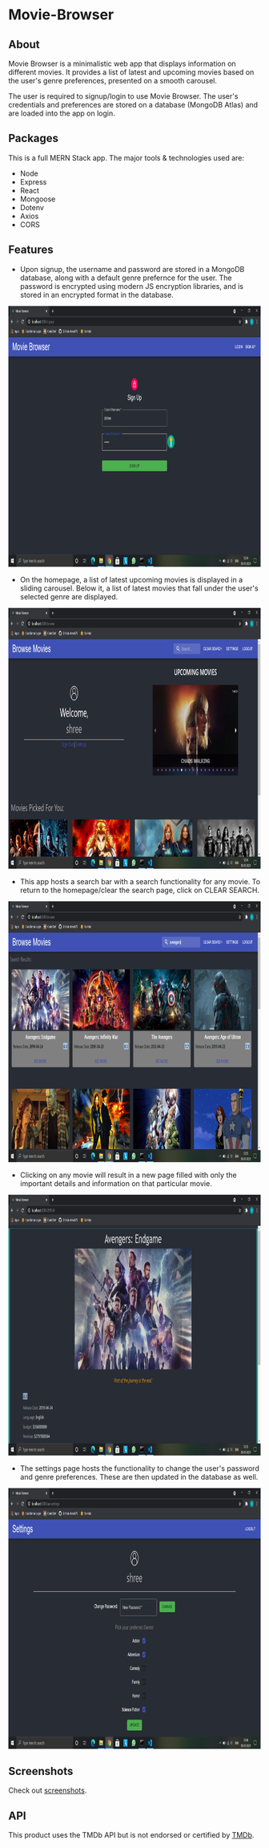 # Movie-Browser

## About
Movie Browser is a minimalistic web app that displays information on different movies. It provides a list of latest and upcoming movies based on the user's genre preferences, presented on a smooth carousel.

The user is required to signup/login to use Movie Browser. The user's credentials and preferences are stored on a database (MongoDB Atlas) and are loaded into the app on login.

## Packages
This is a full MERN Stack app. The major tools & technologies used are:
* Node
* Express
* React
* Mongoose
* Dotenv
* Axios
* CORS

## Features

* Upon signup, the username and password are stored in a MongoDB database, along with a default genre prefernce for the user. The password is encrypted using modern JS encryption libraries, and is stored in an encrypted format in the database.

<img src="https://github.com/shree675/Movie-Browser/blob/main/screenshots/Screenshot%20(60).png" height="520">

* On the homepage, a list of latest upcoming movies is displayed in a sliding carousel. Below it, a list of latest movies that fall under the user's selected genre are displayed.

<img src="https://github.com/shree675/Movie-Browser/blob/main/screenshots/Screenshot%20(63).png" height="520">

* This app hosts a search bar with a search functionality for any movie. To return to the homepage/clear the search page, click on CLEAR SEARCH.

<img src="https://github.com/shree675/Movie-Browser/blob/main/screenshots/Screenshot%20(64).png" height="520">

* Clicking on any movie will result in a new page filled with only the important details and information on that particular movie.

<img src="https://github.com/shree675/Movie-Browser/blob/main/screenshots/Screenshot%20(65).png" height="520">

* The settings page hosts the functionality to change the user's password and genre preferences. These are then updated in the database as well.

<img src="https://github.com/shree675/Movie-Browser/blob/main/screenshots/Screenshot%20(71).png" height="520">

## Screenshots

Check out [screenshots](screenshots).

## API

This product uses the TMDb API but is not endorsed or certified by [TMDb](https://www.themoviedb.org/).
